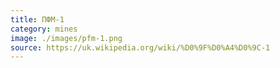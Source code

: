 ```yaml
---
title: ПФМ-1
category: mines
image: ./images/pfm-1.png
source: https://uk.wikipedia.org/wiki/%D0%9F%D0%A4%D0%9C-1
---
```

